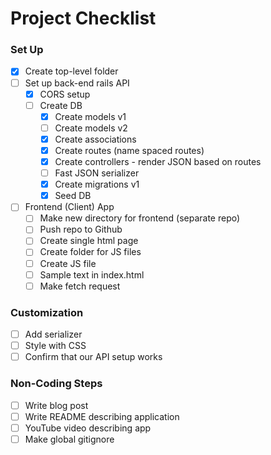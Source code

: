 # Project Checklist

### Set Up
- [x] Create top-level folder
- [ ] Set up back-end rails API
  - [x] CORS setup
  - [ ] Create DB
    - [x] Create models v1
    - [ ] Create models v2
    - [x] Create associations
    - [x] Create routes (name spaced routes)
    - [x] Create controllers - render JSON based on routes
    - [ ] Fast JSON serializer
    - [x] Create migrations v1
    - [x] Seed DB
- [ ] Frontend (Client) App
  - [ ] Make new directory for frontend (separate repo)
  - [ ] Push repo to Github
  - [ ] Create single html page
  - [ ] Create folder for JS files
  - [ ] Create JS file
  - [ ] Sample text in index.html
  - [ ] Make fetch request

### Customization
- [ ] Add serializer
- [ ] Style with CSS
- [ ] Confirm that our API setup works

### Non-Coding Steps
- [ ] Write blog post
- [ ] Write README describing application
- [ ] YouTube video describing app
- [ ] Make global gitignore
